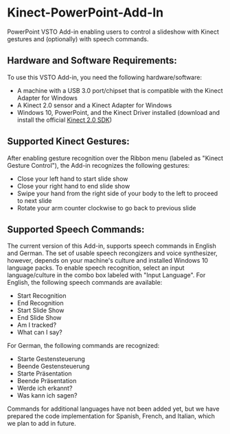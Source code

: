 # Kinect-PowerPoint-Add-In
PowerPoint VSTO Add-in enabling users to control a slideshow with Kinect gestures and (optionally) with speech commands. 

## Hardware and Software Requirements:
To use this VSTO Add-in, you need the following hardware/software:
* A machine with a USB 3.0 port/chipset that is compatible with the Kinect Adapter for Windows
* A Kinect 2.0 sensor and a Kinect Adapter for Windows
* Windows 10, PowerPoint, and the Kinect Driver installed (download and install the official [Kinect 2.0 SDK](https://www.microsoft.com/en-us/download/details.aspx?id=44561))

## Supported Kinect Gestures:
After enabling gesture recognition over the Ribbon menu (labeled as "Kinect Gesture Control"), the Add-in recognizes the following gestures:
* Close your left hand to start slide show
* Close your right hand to end slide show 
* Swipe your hand from the right side of your body to the left to proceed to next slide
* Rotate your arm counter clockwise to go back to previous slide

## Supported Speech Commands:
The current version of this Add-in, supports speech commands in English and German.
The set of usable speech recongizers and voice synthesizer, however, depends on your machine's culture and installed Windows 10 language packs.
To enable speech recognition, select an input language/culture in the combo box labeled with "Input Language".
For English, the following speech commands are available:
* Start Recognition
* End Recognition
* Start Slide Show
* End Slide Show
* Am I tracked?
* What can I say?

For German, the following commands are recognized:
* Starte Gestensteuerung
* Beende Gestensteuerung
* Starte Präsentation
* Beende Präsentation
* Werde ich erkannt?
* Was kann ich sagen?

Commands for additional languages have not been added yet, but we have prepared the code implementation for Spanish, French, and Italian, which we plan to add in future.




